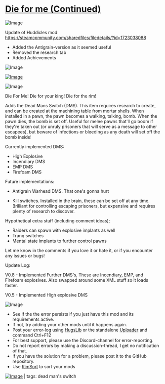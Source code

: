 # [Die for me (Continued)](https://steamcommunity.com/sharedfiles/filedetails/?id=2403695576)

![Image](https://i.imgur.com/buuPQel.png)

Update of Huddicles mod
https://steamcommunity.com/sharedfiles/filedetails/?id=1723038088

- Added the Antigrain-version as it seemed useful
- Removed the research tab
- Added Achievements

![Image](https://i.imgur.com/pufA0kM.png)

[![Image](https://i.imgur.com/kNldlMg.png)](https://steamcommunity.com/sharedfiles/filedetails/?id=2288125657)
	
![Image](https://i.imgur.com/Z4GOv8H.png)

Die For Me! Die for your king! Die for the rim!

Adds the Dead Mans Switch (DMS). This item requires research to create, and can be created at the machining table from mortar shells. When installed in a pawn, the pawn becomes a walking, talking, bomb. When the pawn dies, the bomb is set off. Useful for melee pawns that'll go boom if they're taken out (or unruly prisoners that will serve as a message to other escapees), but beware of infections or bleeding as any death will set off the bomb inside!

Currently implemented DMS:
- High Explosive
- Incendiary DMS
- EMP DMS
- Firefoam DMS

Future implementations:
- Antigrain Warhead DMS. That one's gonna hurt

- Kill switches. Installed in the brain, these can be set off at any time. Brilliant for controlling escaping prisoners, but expensive and requires plenty of research to discover.

Hypothetical extra stuff (including comment ideas);
- Raiders can spawn with explosive implants as well
- Tranq switches
- Mental state implants to further control pawns

Let me know in the comments if you love it or hate it, or if you encounter any issues or bugs!

Update Log:

V0.8 - Implemented Further DMS's, These are Incendiary, EMP, and Firefoam explosives. Also swapped around some XML stuff so it loads faster.

V0.5 - Implemented High explosive DMS

![Image](https://i.imgur.com/PwoNOj4.png)



-  See if the the error persists if you just have this mod and its requirements active.
-  If not, try adding your other mods until it happens again.
-  Post your error-log using [HugsLib](https://steamcommunity.com/workshop/filedetails/?id=818773962) or the standalone [Uploader](https://steamcommunity.com/sharedfiles/filedetails/?id=2873415404) and command Ctrl+F12
-  For best support, please use the Discord-channel for error-reporting.
-  Do not report errors by making a discussion-thread, I get no notification of that.
-  If you have the solution for a problem, please post it to the GitHub repository.
-  Use [RimSort](https://github.com/RimSort/RimSort/releases/latest) to sort your mods

 

[![Image](https://img.shields.io/github/v/release/emipa606/DieForMe?label=latest%20version&style=plastic&color=9f1111&labelColor=black)](https://steamcommunity.com/sharedfiles/filedetails/changelog/2403695576) | tags:  dead man's switch
